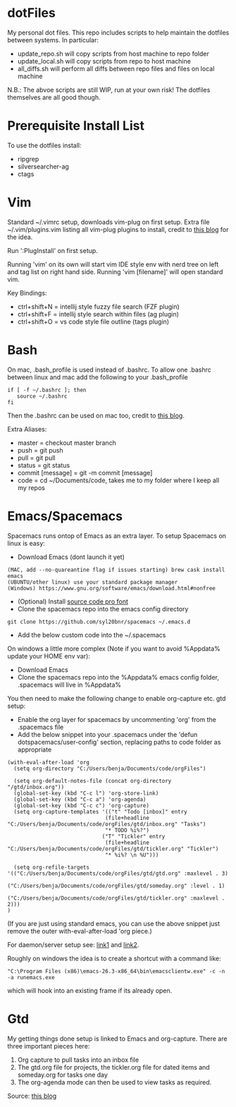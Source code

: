 # dotFiles
My personal dot files. This repo includes scripts to help maintain the dotfiles between systems. In particular:
- update\_repo.sh will copy scripts from host machine to repo folder
- update\_local.sh will copy scripts from repo to host machine
- all\_diffs.sh will perform all diffs between repo files and files on local machine 

N.B.: The abvoe scripts are still WIP, run at your own risk! The dotfiles themselves are all good though.

# Prerequisite Install List
To use the dotfiles install:
- ripgrep
- silversearcher-ag 
- ctags

# Vim
Standard ~/.vimrc setup, downloads vim-plug on first setup. Extra file ~/.vim/plugins.vim listing all vim-plug plugins to install, credit to [this blog](https://medium.com/@huntie/10-essential-vim-plugins-for-2018-39957190b7a9) for the idea.

Run ':PlugInstall' on first setup.

Running 'vim' on its own will start vim IDE style env with nerd tree on left and tag list on right hand side. Running 'vim [filename]'  will open standard vim. 

Key Bindings:
- ctrl+shift+N = intellij style fuzzy file search (FZF plugin)
- ctrl+shift+F = intellij style search within files (ag plugin)
- ctrl+shift+O = vs code style file outline (tags plugin)

# Bash
On mac, .bash\_profile is used instead of .bashrc. To allow one .bashrc between linux and mac add the following to your .bash\_profile
```
if [ -f ~/.bashrc ]; then
   source ~/.bashrc
fi
```
Then the .bashrc can be used on mac too, credit to [this blog](https://medium.com/@tzhenghao/a-guide-to-building-a-great-bashrc-23c52e466b1c).

Extra Aliases:
- master = checkout master branch
- push = git push
- pull = git pull
- status = git status
- commit [message] = git -m commit [message]
- code = cd ~/Documents/code, takes me to my folder where I keep all my repos

# Emacs/Spacemacs
Spacemacs runs ontop of Emacs as an extra layer. To setup Spacemacs on linux is easy:
- Download Emacs (dont launch it yet)
```
(MAC, add --no-quareantine flag if issues starting) brew cask install emacs
(UBUNTU/other linux) use your standard package manager
(Windows) https://www.gnu.org/software/emacs/download.html#nonfree
```
- (Optional) Install [source code pro font](https://github.com/adobe-fonts/source-code-pro)
- Clone the spacemacs repo into the emacs config directory
```
git clone https://github.com/syl20bnr/spacemacs ~/.emacs.d
```
- Add the below custom code into the ~/.spacemacs

On windows a little more complex (Note if you want to avoid %Appdata% update your HOME env var):
- Download Emacs
- Clone the spacemacs repo into the %Appdata% emacs config folder, .spacemacs will live in %Appdata%

You then need to make the following change to enable org-capture etc. gtd setup:
- Enable the org layer for spacemacs by uncommenting 'org' from the .spacemacs file
- Add the below snippet into your .spacemacs under the 'defun dotspacemacs/user-config' section, replacing paths to code folder as appropriate
```
(with-eval-after-load 'org
  (setq org-directory "C:/Users/benja/Documents/code/orgFiles")

  (setq org-default-notes-file (concat org-directory "/gtd/inbox.org"))
  (global-set-key (kbd "C-c l") 'org-store-link)
  (global-set-key (kbd "C-c a") 'org-agenda)
  (global-set-key (kbd "C-c c") 'org-capture)
  (setq org-capture-templates '(("t" "Todo [inbox]" entry
                               (file+headline "C:/Users/benja/Documents/code/orgFiles/gtd/inbox.org" "Tasks")
                               "* TODO %i%?")
                              ("T" "Tickler" entry
                               (file+headline "C:/Users/benja/Documents/code/orgFiles/gtd/tickler.org" "Tickler")
                               "* %i%? \n %U")))

  (setq org-refile-targets '(("C:/Users/benja/Documents/code/orgFiles/gtd/gtd.org" :maxlevel . 3)
                           ("C:/Users/benja/Documents/code/orgFiles/gtd/someday.org" :level . 1)
                           ("C:/Users/benja/Documents/code/orgFiles/gtd/tickler.org" :maxlevel . 2)))
)
```
(If you are just using standard emacs, you can use the above snippet just remove the outer with-eval-after-load 'org piece.)

For daemon/server setup see: [link1](https://www.emacswiki.org/emacs/EmacsMsWindowsIntegration) and [link2](https://www.reddit.com/r/emacs/comments/1s9tfk/emacs_server_mode_on_windows/).

Roughly on windows the idea is to create a shortcut with a command like:
```
"C:\Program Files (x86)\emacs-26.3-x86_64\bin\emacsclientw.exe" -c -n -a runemacs.exe
```
which will hook into an existing frame if its already open.

# Gtd
My getting things done setup is linked to Emacs and org-capture. There are three important pieces here:
1) Org capture to pull tasks into an inbox file
2) The gtd.org file for projects, the tickler.org file for dated items and someday.org for tasks one day
3) The org-agenda mode can then be used to view tasks as required. 

Source: [this blog](https://emacs.cafe/emacs/orgmode/gtd/2017/06/30/orgmode-gtd.html)
